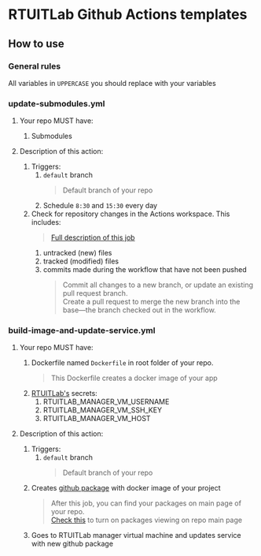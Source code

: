 # RTUITLab Github Actions templates
## How to use
### General rules
All variables in `UPPERCASE` you should replace with your variables
### update-submodules.yml
1. Your repo MUST have:
    1. Submodules

1. Description of this action:
    1. Triggers:
        1. `default` branch 
            > Default branch of your repo
        1. Schedule `8:30` and `15:30` every day
    1. Check for repository changes in the Actions workspace. This includes:
        > [Full description of this job](https://github.com/peter-evans/create-pull-request)
        1. untracked (new) files
        1. tracked (modified) files
        1. commits made during the workflow that have not been pushed
            > Commit all changes to a new branch, or update an existing pull request branch.  
            Create a pull request to merge the new branch into the base—the branch checked out in the workflow.


### build-image-and-update-service.yml
1. Your repo MUST have:
    1. Dockerfile named `Dockerfile` in root folder of your repo.
        > This Dockerfile creates a docker image of your app
    1. [RTUITLab's](https://github.com/RTUITLab) secrets:
        1. RTUITLAB_MANAGER_VM_USERNAME
        1. RTUITLAB_MANAGER_VM_SSH_KEY
        1. RTUITLAB_MANAGER_VM_HOST

1. Description of this action:
    1. Triggers:
        1. `default` branch 
            > Default branch of your repo
    1. Creates [github package](https://github.com/features/packages) with docker image of your project
        > After this job, you can find your packages on main page of your repo.  
        [Check this](https://docs.github.com/en/packages/learn-github-packages/viewing-packages) to turn on packages viewing on repo main page
    1. Goes to RTUITLab manager virtual machine and updates service with new github package
